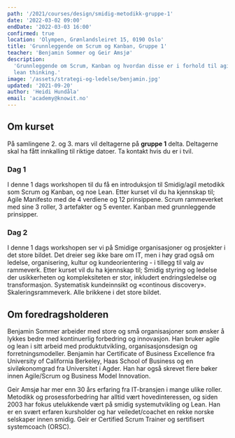 ```yaml
---
path: '/2021/courses/design/smidig-metodikk-gruppe-1'
date: '2022-03-02 09:00'
endDate: '2022-03-03 16:00'
confirmed: true
location: 'Olympen, Grønlandsleiret 15, 0190 Oslo'
title: 'Grunnleggende om Scrum og Kanban, Gruppe 1'
teacher: 'Benjamin Sommer og Geir Amsjø'
description:
  'Grunnleggende om Scrum, Kanban og hvordan disse er i forhold til agile og
  lean thinking.'
image: '/assets/strategi-og-ledelse/benjamin.jpg'
updated: '2021-09-20'
author: 'Heidi Hundåla'
email: 'academy@knowit.no'
---
```


## Om kurset

På samlingene 2. og 3. mars vil deltagerne på **gruppe 1** delta. Deltagerne
skal ha fått innkalling til riktige datoer. Ta kontakt hvis du er i tvil.

### Dag 1

I denne 1 dags workshopen til du få en introduksjon til Smidig/agil metodikk
som Scrum og Kanban, og noe Lean. Etter kurset vil du ha kjennskap til; Agile
Manifesto med de 4 verdiene og 12 prinsippene. Scrum rammeverket med sine 3
roller, 3 artefakter og 5 eventer. Kanban med grunnleggende prinsipper.

### Dag 2

I denne 1 dags workshopen ser vi på Smidige organisasjoner og prosjekter i det
store bildet. Det dreier seg ikke bare om IT, men i høy grad også om ledelse,
organisering, kultur og kundeorientering - i tillegg til valg av rammeverk.
Etter kurset vil du ha kjennskap til; Smidig styring og ledelse der
usikkerheten og kompleksiteten er stor, inkludert endringsledelse og
transformasjon. Systematisk kundeinnsikt og «continous discovery».
Skaleringsrammeverk. Alle brikkene i det store bildet.

## Om foredragsholderen

Benjamin Sommer arbeider med store og små organisasjoner som ønsker å lykkes
bedre med kontinuerlig forbedring og innovasjon. Han bruker agile og lean i
sitt arbeid med produktutvikling, organisasjonsdesign og forretningsmodeller.
Benjamin har Certificate of Business Excellence fra University of California
Berkeley, Haas School of Business og en siviløkonomgrad fra Universitet i
Agder. Han har også skrevet flere bøker innen Agile/Scrum og Business Model
Innovation.

Geir Amsjø har mer enn 30 års erfaring fra IT-bransjen i mange ulike roller.
Metodikk og prosessforbedring har alltid vært hovedinteressen, og siden 2003
har fokus utelukkende vært på smidig systemutvikling og Lean. Han er en svært
erfaren kursholder og har veiledet/coachet en rekke norske selskaper innen
smidig. Geir er Certified Scrum Trainer og sertifisert systemcoach (ORSC).
